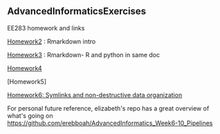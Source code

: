 ## AdvancedInformaticsExercises
EE283 homework and links

[Homework2](https://github.com/paulagardner/Rmarkdown) : Rmarkdown intro

[Homework3](https://github.com/paulagardner/Informatics-Week-3-homework) : Rmarkdown- R and python in same doc

[Homework4](https://github.com/paulagardner/InformaticsWeek4HW) 

[Homework5]

[Homework6: Symlinks and non-destructive data organization](https://github.com/paulagardner/InformaticsWeek6HW)

For personal future reference, elizabeth's repo has a great overview of what's going on
https://github.com/erebboah/AdvancedInformatics_Week6-10_Pipelines
